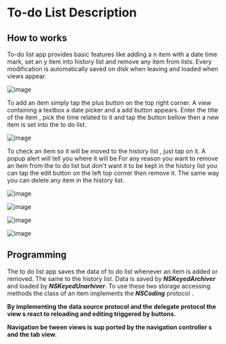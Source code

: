 # To-do List Description

## How to works

To-do list app provides basic features like adding a n item with a date time mark, set an y item into history list and remove any item from lists. Every modification is automatically saved on disk when leaving and loaded when views appear. 

![image](https://github.com/EthanRao/COMP-5970/blob/master/Final%20Project/IMG/home.jpg)

To add an item simply tap the plus button on the top right corner. A view containing a textbox a date picker and a add button appears. Enter the title of the item , pick the time related to it and tap the button bellow then a new item is set into the to do list.

![image](https://github.com/EthanRao/COMP-5970/blob/master/Final%20Project/IMG/add.jpg)

To check an item so it will be moved to the history list , just tap on it. A popup alert will tell you where it will be For any reason you want to remove an item from the to do list but don't want it to be kept in the history list you can tap the edit button on the left top corner then remove it. The same way you can delete any item in the history list.

![image](https://github.com/EthanRao/COMP-5970/blob/master/Final%20Project/IMG/home2.jpg)

![image](https://github.com/EthanRao/COMP-5970/blob/master/Final%20Project/IMG/attention.jpg)

![image](https://github.com/EthanRao/COMP-5970/blob/master/Final%20Project/IMG/del.jpg)

![image](https://github.com/EthanRao/COMP-5970/blob/master/Final%20Project/IMG/del2.jpg)


## Programming

The to do list app saves the data of to do list whenever an item is added or removed. The same to the history list. Data is saved by ***NSKeyedArchiver*** and loaded by ***NSKeyedUnarhiver***. To use these two storage accessing methods the class of an item implements the ***NSCoding***
protocol .

**By implementing the data source protocol and the delegate protocol the view s react to reloading and editing triggered by buttons.**

**Navigation be tween views is sup ported by the navigation controller s and the tab view.**

